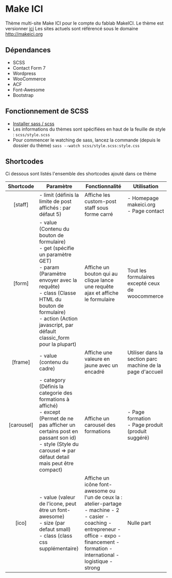 # Make ICI

Thème multi-site Make ICI pour le compte du fablab MakeICI.
Le thème est versionner <a href="https://github.com/SolalDR/Make-ici">ici</a>
Les sites actuels sont référencé sous le domaine <a href="http://makeici.org">http://makeici.org</a>

## Dépendances
- SCSS
- Contact Form 7
- Wordpress
- WooCommerce
- ACF
- Font-Awesome
- Bootstrap


## Fonctionnement de SCSS
- <a href="http://sass-lang.com/install">Installer sass / scss</a>
- Les informations du thèmes sont spécifiées en haut de la feuille de style : `scss/style.scss`
- Pour commencer le watching de sass, lancez la commande (depuis le dossier du thème) `sass --watch scss/style.scss:style.css`

## Shortcodes
Ci dessous sont listés l'ensemble des shortcodes ajouté dans ce thème

| Shortcode	| Paramètre | Fonctionnalité | Utilisation |
|:----------:|---------------------------------------------------------------------------------------------------------------------------------------------------------------------------------------------------------------------------------------------------------------|---------------------------------------------------------------------------------------------------------------------------------------------------------------------------------------------------------|------------------------------------------------------------|
| [staff] | - limit (définis la limite de post affichés : par défaut 5)	| Affiche les custom-post staff sous forme carré | - Homepage makeici.org<br> - Page contact |
| [form] | - value (Contenu du bouton de formulaire)<br> - get (spécifie un paramètre GET)<br> - param (Paramètre envoyer avec la requête)<br>	- class (Classe HTML du bouton de formulaire)<br> - action (Action javascript, par défault classic_form pour la plupart) | Affiche un bouton qui au clique lance une requête ajax et affiche le formulaire | Tout les formulaires excepté ceux de woocommerce |
| [frame] | - value (contenu du cadre) | Affiche une valeure en jaune avec un encadré	| Utiliser dans la section parc machine de la page d'accueil |
| [carousel] | - category (Définis la categorie des formations à affiché) <br> - except (Permet de ne pas afficher un certains post en passant son id)<br> - style (Style du carousel => par défaut detail mais peut être compact)	<br> | Affiche un carousel des formations | - Page formation<br> - Page produit (produit suggéré) |
| [ico] | - value (valeur de l'icone, peut être un font-awesome)<br> - size (par defaut small)<br> - class (class css supplémentaire) | Affiche un icône font-awesome ou l'un de ceux la : <br>atelier-partage - machine - 2 - casier - coaching - entrepreneur - office - expo - financement - formation - international - logistique - strong | Nulle part |
